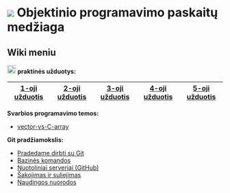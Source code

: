 # ![](https://upload.wikimedia.org/wikipedia/commons/thumb/1/18/ISO_C%2B%2B_Logo.svg/30px-ISO_C%2B%2B_Logo.svg.png) Objektinio programavimo paskaitų medžiaga  

## Wiki meniu

<a href="https://github.com/objprog/praktika/wiki"><img src="https://upload.wikimedia.org/wikipedia/commons/thumb/1/18/ISO_C%2B%2B_Logo.svg/1200px-ISO_C%2B%2B_Logo.svg.png" width="20"></a> __praktinės užduotys:__

| [1-oji užduotis](https://github.com/objprog/paskaitos/wiki/1-oji-užduotis) | [2-oji užduotis](https://github.com/objprog/paskaitos/wiki/2-oji-užduotis)  | [3-oji užduotis](https://github.com/objprog/paskaitos/wiki/3-oji-užduotis) | [4-oji užduotis](https://github.com/objprog/paskaitos/wiki/4-oji-užduotis) | [5-oji užduotis](https://github.com/objprog/paskaitos/wiki/5-oji-užduotis) |
|:-------------:|:-------------:|:-------------:|:-------------:|:-------------:|

__Svarbios programavimo temos:__

- [vector-vs-C-array](https://github.com/objprog/praktika/wiki/vector-vs-C-array)

__Git pradžiamokslis:__


* [Pradedame dirbti su Git](https://github.com/objprog/praktika/wiki/Pradedame-dirbti-su-Git)
* [Bazinės komandos](https://github.com/objprog/praktika/wiki/Bazin%C4%97s-komandos)
* [Nuotoliniai serveriai (GitHub)](https://github.com/objprog/praktika/wiki/Nuotoliniai-serveriai-%28GitHub%29)
* [Šakojimas ir suliejimas](https://github.com/objprog/praktika/wiki/%C5%A0akojimas-ir-suliejimas)
* [Naudingos nuorodos](https://github.com/objprog/praktika/wiki/Naudingos-nuorodos)


